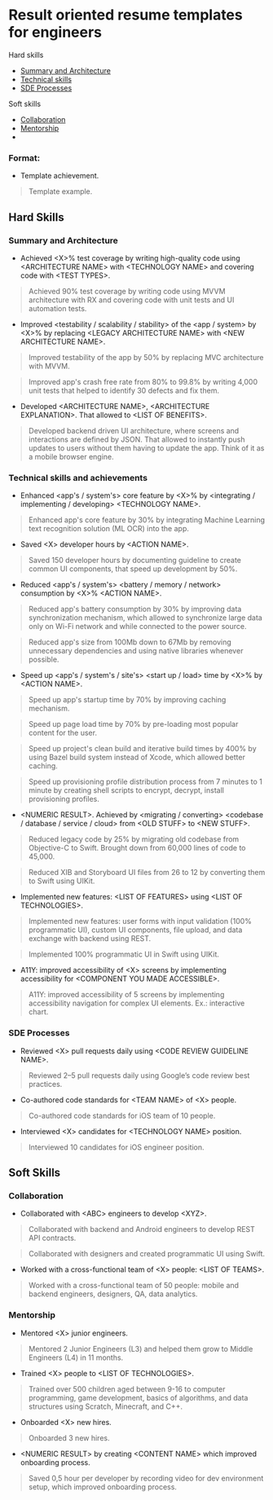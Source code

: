 # Result oriented resume templates for engineers

Hard skills
- [Summary and Architecture](#summary-and-architecture)
- [Technical skills](#technical-skills-and-achievements)
- [SDE Processes](#sde-processes)

Soft skills
- [Collaboration](#collaboration)
- [Mentorship](#mentorship)
- 


### Format:

- Template achievement.
> Template example.


## Hard Skills

### Summary and Architecture

- Achieved \<X>% test coverage by writing high-quality code using \<ARCHITECTURE NAME> with \<TECHNOLOGY NAME> and covering code with \<TEST TYPES>.

> Achieved 90% test coverage by writing code using MVVM architecture with RX and covering code with unit tests and UI automation tests.

- Improved \<testability / scalability / stability> of the \<app / system> by \<X>% by replacing \<LEGACY ARCHITECTURE NAME> with \<NEW ARCHITECTURE NAME>.
> Improved testability of the app by 50% by replacing MVC architecture with MVVM.

> Improved app's crash free rate from 80% to 99.8% by writing 4,000 unit tests that helped to identify 30 defects and fix them.

- Developed \<ARCHITECTURE NAME>, \<ARCHITECTURE EXPLANATION>. That allowed to \<LIST OF BENEFITS>.
> Developed backend driven UI architecture, where screens and interactions are defined by JSON. That allowed to instantly push updates to users without them having to update the app. Think of it as a mobile browser engine.


### Technical skills and achievements

- Enhanced \<app's / system's> core feature by \<X>% by \<integrating / implementing / developing> \<TECHNOLOGY NAME>.
> Enhanced app's core feature by 30% by integrating Machine Learning text recognition solution (ML OCR) into the app.

- Saved \<X> developer hours by \<ACTION NAME>.
> Saved 150 developer hours by documenting guideline to create common UI components, that speed up development by 50%.

- Reduced \<app's / system's> \<battery / memory / network> consumption by \<X>% \<ACTION NAME>.
> Reduced app's battery consumption by 30% by improving data synchronization mechanism, which allowed to synchronize large data only on Wi-Fi network and while connected to the power source.

> Reduced app's size from 100Mb down to 67Mb by removing unnecessary dependencies and using native libraries whenever possible.

- Speed up \<app's / system's / site's> \<start up / load> time by \<X>% by \<ACTION NAME>.
> Speed up app's startup time by 70% by improving caching mechanism.

> Speed up page load time by 70% by pre-loading most popular content for the user.

> Speed up project's clean build and iterative build times by 400% by using Bazel build system instead of Xcode, which allowed better caching.

> Speed up provisioning profile distribution process from 7 minutes to 1 minute by creating shell scripts to encrypt, decrypt, install provisioning profiles.

- \<NUMERIC RESULT>. Achieved by \<migrating / converting> \<codebase / database / service / cloud> from \<OLD STUFF> to \<NEW STUFF>.
> Reduced legacy code by 25% by migrating old codebase from Objective-C to Swift. Brought down from 60,000 lines of code to 45,000.

> Reduced XIB and Storyboard UI files from 26 to 12 by converting them to Swift using UIKit.

- Implemented new features: \<LIST OF FEATURES> using \<LIST OF TECHNOLOGIES>.
> Implemented new features: user forms with input validation (100% programmatic UI), custom UI components, file upload, and data exchange with backend using REST.

> Implemented 100% programmatic UI in Swift using UIKit.

- A11Y: improved accessibility of \<X> screens by
implementing accessibility for \<COMPONENT YOU MADE ACCESSIBLE>.
> A11Y: improved accessibility of 5 screens by implementing accessibility navigation for complex UI elements. Ex.: interactive chart.


### SDE Processes

- Reviewed \<X> pull requests daily using \<CODE REVIEW GUIDELINE NAME>.
> Reviewed 2–5 pull requests daily using Google’s code review best practices.

- Co-authored code standards for \<TEAM NAME> of \<X> people.
> Co-authored code standards for iOS team of 10 people.

- Interviewed \<X> candidates for \<TECHNOLOGY NAME> position.
> Interviewed 10 candidates for iOS engineer position.


## Soft Skills

### Collaboration

- Collaborated with \<ABC> engineers to develop \<XYZ>.
> Collaborated with backend and Android engineers to develop REST API contracts.

> Collaborated with designers and created programmatic UI using Swift.

- Worked with a cross-functional team of \<X> people: \<LIST OF TEAMS>.
> Worked with a cross-functional team of 50 people: mobile and backend engineers, designers, QA, data analytics.


### Mentorship

- Mentored \<X> junior engineers.
> Mentored 2 Junior Engineers (L3) and helped them grow to Middle Engineers (L4) in 11 months.

- Trained \<X> people to \<LIST OF TECHNOLOGIES>.
> Trained over 500 children aged between 9-16 to computer programming, game development, basics of algorithms, and data structures using Scratch, Minecraft, and C++.

- Onboarded \<X> new hires.
> Onboarded 3 new hires.

- \<NUMERIC RESULT> by creating \<CONTENT NAME> which improved onboarding process.
> Saved 0,5 hour per developer by recording video for dev environment setup, which improved onboarding process.
